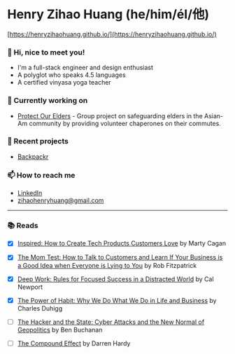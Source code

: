 
# Henry Zihao Huang (he/him/él/他)
[https://henryzihaohuang.github.io/](https://henryzihaohuang.github.io/)

### 💬  Hi, nice to meet you!
* I'm a full-stack engineer and design enthusiast
* A polyglot who speaks 4.5 languages
* A certified vinyasa yoga teacher


### 🌱  Currently working on
* [Protect Our Elders](https://protect-our-elders.herokuapp.com/) - Group project on safeguarding elders in the Asian-Am community by providing volunteer chaperones on their commutes.

### 👯 Recent projects
* [Backpackr](https://backpackr-aa.herokuapp.com/)


### 📫 How to reach me
* [LinkedIn](https://www.linkedin.com/in/zihaohuang/)
* zihaohenryhuang@gmail.com


---

### :books: Reads
- [x] [Inspired: How to Create Tech Products Customers Love](https://www.goodreads.com/book/show/35249663-inspired) by Marty Cagan
- [x] [The Mom Test: How to Talk to Customers and Learn If Your Business is a Good Idea when Everyone is Lying to You](https://www.goodreads.com/book/show/52283963-the-mom-test?from_search=true&from_srp=true&qid=jBkdaaD0bL&rank=1) by Rob Fitzpatrick
- [x] [Deep Work: Rules for Focused Success in a Distracted World](https://www.amazon.com/dp/B013UWFM52/ref=dp-kindle-redirect?_encoding=UTF8&btkr=1) by Cal Newport
- [x] [The Power of Habit: Why We Do What We Do in Life and Business](https://www.amazon.com/dp/B0055PGUYU/ref=dp-kindle-redirect?_encoding=UTF8&btkr=1) by Charles Duhigg
- [ ] [The Hacker and the State: Cyber Attacks and the New Normal of Geopolitics](https://www.hup.harvard.edu/catalog.php?isbn=9780674987555) by Ben Buchanan
- [ ] [The Compound Effect](https://www.amazon.com/Compound-Effect-Darren-Hardy/dp/159315724X) by Darren Hardy



